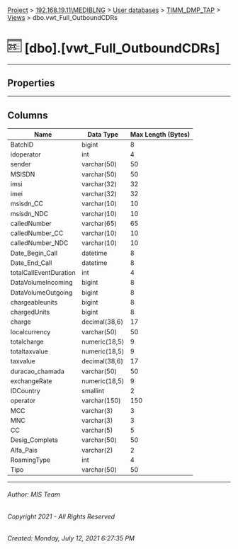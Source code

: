 #### 

[Project](../../../../index.md) > [192.168.19.11\\MEDIBLNG](../../../index.md) > [User databases](../../index.md) > [TIMM_DMP_TAP](../index.md) > [Views](Views.md) > dbo.vwt_Full_OutboundCDRs

# ![Views](../../../../Images/View32.png) [dbo].[vwt_Full_OutboundCDRs]

---

## <a name="#properties"></a>Properties



---

## <a name="#columns"></a>Columns

| Name | Data Type | Max Length (Bytes) |
|---|---|---|
| BatchID | bigint | 8 |
| idoperator | int | 4 |
| sender | varchar(50) | 50 |
| MSISDN | varchar(50) | 50 |
| imsi | varchar(32) | 32 |
| imei | varchar(32) | 32 |
| msisdn_CC | varchar(10) | 10 |
| msisdn_NDC | varchar(10) | 10 |
| calledNumber | varchar(65) | 65 |
| calledNumber_CC | varchar(10) | 10 |
| calledNumber_NDC | varchar(10) | 10 |
| Date_Begin_Call | datetime | 8 |
| Date_End_Call | datetime | 8 |
| totalCallEventDuration | int | 4 |
| DataVolumeIncoming | bigint | 8 |
| DataVolumeOutgoing | bigint | 8 |
| chargeableunits | bigint | 8 |
| chargedUnits | bigint | 8 |
| charge | decimal(38,6) | 17 |
| localcurrency | varchar(50) | 50 |
| totalcharge | numeric(18,5) | 9 |
| totaltaxvalue | numeric(18,5) | 9 |
| taxvalue | decimal(38,6) | 17 |
| duracao_chamada | varchar(50) | 50 |
| exchangeRate | numeric(18,5) | 9 |
| IDCountry | smallint | 2 |
| operator | varchar(150) | 150 |
| MCC | varchar(3) | 3 |
| MNC | varchar(3) | 3 |
| CC | varchar(5) | 5 |
| Desig_Completa | varchar(50) | 50 |
| Alfa_Pais | varchar(2) | 2 |
| RoamingType | int | 4 |
| Tipo | varchar(50) | 50 |


---

###### Author:  MIS Team

###### Copyright 2021 - All Rights Reserved

###### Created: Monday, July 12, 2021 6:27:35 PM

